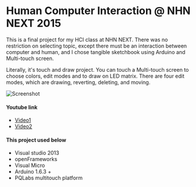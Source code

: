 # Human Computer Interaction @ NHN NEXT 2015

This is a final project for my HCI class at NHN NEXT. There was no restriction on selecting topic, except there must be an interaction between computer and human, and I chose tangible sketchbook using Arduino and Multi-touch screen. 

Literally, it's touch and draw project. You can touch a Multi-touch screen to choose colors, edit modes and to draw on LED matrix. There are four edit modes, which are drawing, reverting, deleting, and moving. 

![Screenshot](https://github.com/hoonihooni/HCI/blob/master/images/20150604_172132.jpg)

#### Youtube link
* [Video1](https://www.youtube.com/watch?v=yHsemRp5Fnk&feature=youtu.be)
* [Video2](https://www.youtube.com/watch?v=zCNoBLtQw2M&feature=youtu.be)

#### This project used below
* Visual studio 2013  
* openFrameworks
* Visual Micro  
* Arduino 1.6.3 +  
* PQLabs multitouch platform  
